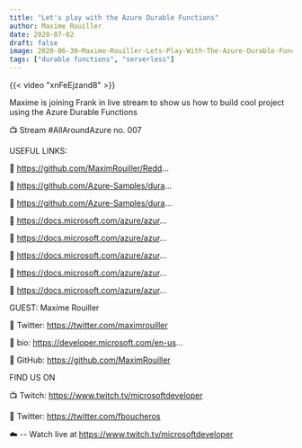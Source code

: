 ```yaml
---
title: "Let's play with the Azure Durable Functions"
author: Maxime Rouiller
date: 2020-07-02
draft: false
image: 2020-06-30–Maxime-Rouiller-Lets-Play-With-The-Azure-Durable-Functions.png
tags: ["durable functions", "serverless"]
---
```


{{< video "xnFeEjzand8" >}}

Maxime is joining Frank in live stream to show us how to build cool project using the Azure Durable Functions

📺 Stream #AllAroundAzure no. 007

USEFUL LINKS:

🔗 https://github.com/MaximRouiller/Redd...

🔗 https://github.com/Azure-Samples/dura...

🔗 https://github.com/Azure-Samples/dura...

🔗 https://docs.microsoft.com/azure/azur...

🔗 https://docs.microsoft.com/azure/azur...

🔗 https://docs.microsoft.com/azure/azur...

🔗 https://docs.microsoft.com/azure/azur...

🔗 https://docs.microsoft.com/azure/azur...


GUEST: Maxime Rouiller

🔗 Twitter: https://twitter.com/maximrouiller

🔗 bio: https://developer.microsoft.com/en-us...

🔗 GitHub: https://github.com/MaximRouiller

FIND US ON

📺 Twitch: https://www.twitch.tv/microsoftdeveloper

🔗 Twitter: https://twitter.com/fboucheros

☁️
 -- Watch live at https://www.twitch.tv/microsoftdeveloper